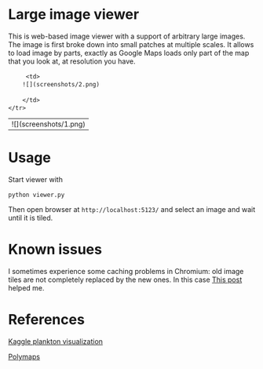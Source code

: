 # Large image viewer
This is web-based image viewer with a support of arbitrary large images. The image is first broke down into small patches at multiple scales. It allows to load image by parts, exactly as Google Maps loads only part of the map that you look at, at resolution you have.

<table>
    <tr>
        <td>
          ![](screenshots/1.png)
        </td>

         <td>
        ![](screenshots/2.png)

        </td>
    </tr>
</table>

# Usage

Start viewer with
```
python viewer.py
```

Then open browser at `http://localhost:5123/` and select an image and wait until it is tiled.

# Known issues
I sometimes experience some caching problems in Chromium: old image tiles are not completely replaced by the new ones. In this case [This post](https://superuser.com/a/406331) helped me.

# References
[Kaggle plankton visualization](https://github.com/ebenolson/kaggle-ndsb-visualization)

[Polymaps](http://polymaps.org/ex/)

